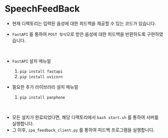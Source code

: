 # SpeechFeedBack

- 현재 디렉토리는 입력된 음성에 대한 피드백을 제공할 수 있는 코드가 있습니다.

- `FastAPI` 를 통하여 `POST 형식`으로 받은 음성에 대한 피드백을 반환하도록 구현하였습니다.

<br/>

- `FastAPI` 설치 메뉴얼
  1. `pip install fastapi`
  2. `pip install uvicorn`

- 필요한 추가 라이브러리 설치 메뉴얼
  1. `pip install panphone`

<br/>

- 모든 설치가 완료되었다면, 해당 디렉토리에서 `bash start.sh` 를 통하여 서버를 실행합니다.
- 그 이후, `ipa_feedback_client.py` 를 통하여 피드백 프로그램을 실행합니다.

